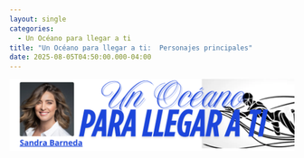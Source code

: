 ```yaml
---
layout: single
categories:
  - Un Océano para llegar a ti
title: "Un Océano para llegar a ti:  Personajes principales"
date: 2025-08-05T04:50:00.000-04:00
---
```

![](/assets/img/banner-un-oceano-para-llegar-a-ti.png)
